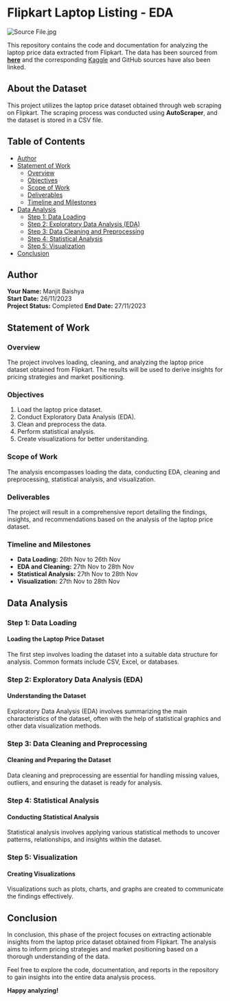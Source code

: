 # **Flipkart Laptop Listing - EDA**
![Source File.jpg](attachment:97bf2bfe-b01f-4418-baf6-91e40ee6cea9.jpg)

This repository contains the code and documentation for analyzing the laptop price data extracted from Flipkart. The data has been sourced from [**here**](https://www.kaggle.com/datasets/manjitbaishya001/flipkart-laptop-price-dataset) and the corresponding [Kaggle](https://www.kaggle.com/manjitbaishya001/flipkart-laptop-listing-eda/edit) and GitHub sources have also been linked.

## **About the Dataset**

This project utilizes the laptop price dataset obtained through web scraping on Flipkart. The scraping process was conducted using **AutoScraper**, and the dataset is stored in a CSV file.

## Table of Contents
- [Author](#author)
- [Statement of Work](#statement-of-work)
  - [Overview](#overview)
  - [Objectives](#objectives)
  - [Scope of Work](#scope-of-work)
  - [Deliverables](#deliverables)
  - [Timeline and Milestones](#timeline-and-milestones)
- [Data Analysis](#data-analysis)
  - [Step 1: Data Loading](#step-1-data-loading)
  - [Step 2: Exploratory Data Analysis (EDA)](#step-2-exploratory-data-analysis-eda)
  - [Step 3: Data Cleaning and Preprocessing](#step-3-data-cleaning-and-preprocessing)
  - [Step 4: Statistical Analysis](#step-4-statistical-analysis)
  - [Step 5: Visualization](#step-5-visualization)
- [Conclusion](#conclusion)

## **Author**

**Your Name:** Manjit Baishya  
**Start Date:** 26/11/2023  
**Project Status:** Completed
**End Date:** 27/11/2023

## **Statement of Work**

### Overview

The project involves loading, cleaning, and analyzing the laptop price dataset obtained from Flipkart. The results will be used to derive insights for pricing strategies and market positioning.

### Objectives

1. Load the laptop price dataset.
2. Conduct Exploratory Data Analysis (EDA).
3. Clean and preprocess the data.
4. Perform statistical analysis.
5. Create visualizations for better understanding.

### Scope of Work

The analysis encompasses loading the data, conducting EDA, cleaning and preprocessing, statistical analysis, and visualization.

### Deliverables

The project will result in a comprehensive report detailing the findings, insights, and recommendations based on the analysis of the laptop price dataset.

### Timeline and Milestones

- **Data Loading:** 26th Nov to 26th Nov
- **EDA and Cleaning:** 27th Nov to 28th Nov
- **Statistical Analysis:** 27th Nov to 28th Nov
- **Visualization:** 27th Nov to 28th Nov

## **Data Analysis**

### **Step 1:** Data Loading

#### Loading the Laptop Price Dataset

The first step involves loading the dataset into a suitable data structure for analysis. Common formats include CSV, Excel, or databases.

### **Step 2:** Exploratory Data Analysis (EDA)

#### Understanding the Dataset

Exploratory Data Analysis (EDA) involves summarizing the main characteristics of the dataset, often with the help of statistical graphics and other data visualization methods.

### **Step 3:** Data Cleaning and Preprocessing

#### Cleaning and Preparing the Dataset

Data cleaning and preprocessing are essential for handling missing values, outliers, and ensuring the dataset is ready for analysis.

### **Step 4:** Statistical Analysis

#### Conducting Statistical Analysis

Statistical analysis involves applying various statistical methods to uncover patterns, relationships, and insights within the dataset.

### **Step 5:** Visualization

#### Creating Visualizations

Visualizations such as plots, charts, and graphs are created to communicate the findings effectively.

## **Conclusion**

In conclusion, this phase of the project focuses on extracting actionable insights from the laptop price dataset obtained from Flipkart. The analysis aims to inform pricing strategies and market positioning based on a thorough understanding of the data.

Feel free to explore the code, documentation, and reports in the repository to gain insights into the entire data analysis process.

**Happy analyzing!**
